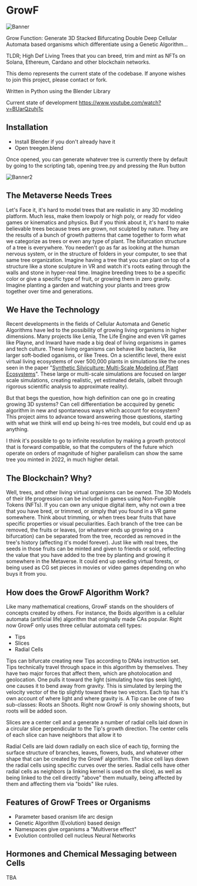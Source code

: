 # GrowF
![Banner](https://user-images.githubusercontent.com/1012779/144693909-a46458a3-2b72-4e3c-84ed-038187e7eac6.png)

Grow Function: Generate 3D Stacked Bifurcating Double Deep Cellular Automata based organisms which differentiate using a Genetic Algorithm... 

TLDR; High Def Living Trees that you can breed, trim and mint as NFTs on Solana, Ethereum, Cardano and other blockchain networks.

This demo represents the current state of the codebase.  If anyone wishes to join this project, please contact or fork.

Written in Python using the Blender Library

Current state of development https://www.youtube.com/watch?v=BUarQzuhj1c

## Installation
* Install Blender if you don't already have it
* Open treegen.blend

Once opened, you can generate whatever tree is currently there by default by going to the scripting tab, opening tree.py and pressing the Run button

![Banner2](https://user-images.githubusercontent.com/1012779/144967405-9696e42b-45a9-45ac-90e8-0b153df6ccc4.png)

## The Metaverse Needs Trees

Let's Face it, it's hard to model trees that are realistic in any 3D modeling platform.  Much less, make them lowpoly or high poly, or ready for video games or kinematics and physics. But if you think about it, it's hard to make believable trees because trees are grown, not sculpted by nature. They are the results of a bunch of growth patterns that came together to form what we categorize as trees or even any type of plant.  The bifurcation structure of a tree is everywhere.  You needen't go as far as looking at the human nervous system, or in the structure of folders in your computer, to see that same tree organization.  Imagine having a tree that you can plant on top of a structure like a stone sculpture in VR and watch it's roots eating through the walls and stone in hyper-real time.  Imagine breeding trees to be a specific color or give a specific type of fruit, or growing them in zero gravity.  Imagine planting a garden and watching your plants and trees grow together over time and generations.

## We Have the Technology

Recent developments in the fields of Cellular Automata and Genetic Algorithms have led to the possibility of growing living organisms in higher dimensions.  Many projects like Lenia, The Life Engine and even VR games like Playne, and Inward have made a big deal of living organisms in games and tech culture.  These living organisms can behave like bacteria, like larger soft-bodied oganisms, or like Trees.  On a scientific level, there exist virtual living ecosystems of over 500,000 plants in simulations like the ones seen in the paper "[Synthetic Silviculture: Multi-Scale Modeling of Plant Ecosystems](https://storage.googleapis.com/pirk.io/projects/synthetic_silviculture/index.html)". These large or multi-scale simulations are focused on larger scale simulations, creating realistic, yet estimated details, (albeit through rigorous scientific analysis to approximate reality). 

But that begs the question, how high definition can one go in creating growing 3D systems?  Can cell differentiation be accquired by genetic algorithm in new and spontaneous ways which account for ecosystem? This project aims to advance toward answering those questions, starting with what we think will end up being hi-res tree models, but could end up as anything.

I think it's possible to go to infinite resolution by making a growth protocol that is forward compatible, so that the computers of the future which operate on orders of magnitude of higher parallelism can show the same tree you minted in 2022, in much higher detail.

## The Blockchain? Why?

Well, trees, and other living virtual organisms can be owned.  The 3D Models of their life progression can be included in games using Non-Fungible Tokens (NFTs).  If you can own any unique digital item, why not own a tree that you have bred, or trimmed, or simply that you found in a VR game somewhere.  Think about trimming, or when trees bear fruits that have specific properties or visual peculiarities.  Each branch of the tree can be removed, the fruits or leaves, (or whatever ends up growing on a bifurcation) can be separated from the tree, recorded as removed in the tree's history (affecting it's model forever).  Just like with real trees, the seeds in those fruits can be minted and given to friends or sold, reflecting the value that you have added to the tree by planting and growing it somewhere in the Metaverse.  It could end up seeding virtual forests, or being used as CG set pieces in movies or video games depending on who buys it from you.

## How does the GrowF Algorithm Work?

Like many mathematical creations, GrowF stands on the shoulders of concepts created by others.  For instance, the Boids algorithm is a cellular automata (artificial life) algorithm that originally made CAs popular.  Right now GrowF only uses three cellular automata cell types:

* Tips
* Slices
* Radial Cells

Tips can bifurcate creating new Tips according to DNAs instruction set.  Tips technically travel through space in this algorithm by themselves.  They have two major forces that affect them, which are photolocation and geolocation.  One pulls it toward the light (simulating how tips seek light), one causes it to bend away from gravity.  This is simulated by lerping the velocity vector of the tip slightly toward these two vectors.  Each tip has it's own account of where light and where gravity is.  A Tip can be one of two sub-classes: Roots an Shoots.  Right now GrowF is only showing shoots, but roots will be added soon.  

Slices are a center cell and a generate a number of radial cells laid down in a circular slice perpendicular to the Tip's growth direction.  The center cells of each slice can have neighbors that allow it to 

Radial Cells are laid down radially on each slice of each tip, forming the surface structure of branches, leaves, flowers, buds, and whatever other shape that can be created by the GrowF algorithm. The slice cell lays down the radial cells using specific curves over the series.  Radial cells have other radial cells as neighbors (a linking kernel is used on the slice), as well as being linked to the cell directly "above" them mutually, being affected by them and affecting them via "boids" like rules.

## Features of GrowF Trees or Organisms

* Parameter based oranism life arc design
* Genetic Algorithm (Evolution) based design
* Namespaces give organisms a "Multiverse effect"
* Evolution controlled cell nucleus Neural Networks

## Hormones and Chemical Messaging between Cells

TBA

